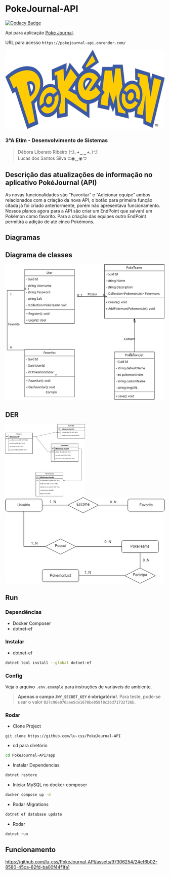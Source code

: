 # PokeJournal-API

[![Codacy Badge](https://app.codacy.com/project/badge/Grade/8e16eaa996374115900d7f0bb5ce40c3)](https://app.codacy.com/gh/lu-css/PokeJournal-API/dashboard?utm_source=gh&utm_medium=referral&utm_content=&utm_campaign=Badge_grade)

Api para aplicação [Poke Journal](https://github.com/lu-css/Pokejournal/).

URL para acesso `https://pokejournal-api.onrender.com/`

<div align="center">
<img src="img/Pokemon.png" height="250px">
</div>

### 3°A Etim - Desenvolvimento de Sistemas
> Débora Liberato Ribeiro (づ｡◕‿‿◕｡)づ<br>
> Lucas dos Santos Silva ⊂◉‿◉つ

## Descrição das atualizações de informação no aplicativo PokéJournal (API)

As novas funcionalidades são “Favoritar” e “Adicionar equipe” ambos relacionados com a criação da nova API, o botão para primeira função citada já foi criado anteriormente, porém não apresentava funcionamento. Nossos planos agora para a API são criar um EndPoint que salvará um Pokémon como favorito. Para a criação das equipes outro EndPoint  permitirá a adição de até cinco Pokémons.

## Diagramas

## Diagrama de classes

<img src="img/classDiagram.jpg" alt="class diagram" />

## DER

<img src="img/api-der.png" alt="der" width="50%" />

<img src="img/der-certo.jpg" alt="der" />

## Run

### Dependências

  - Docker Composer
  - dotnet-ef

### Instalar

  - dotnet-ef

```sh
dotnet tool install --global dotnet-ef
```

### Config

Veja o arquivo `.env.example` para instruções de variáveis de ambiente.

> **Apenas o campo `JWY_SECRET_KEY` é obrigatório!**. Para teste, pode-se usar o valor `027c96e076aee5de1678be058f8c26d71732f26b`.

### Rodar

  - Clone Project
```
git clone https://github.com/lu-css/PokeJournal-API
```

  - cd para diretório

```sh
cd PokeJournal-API/app
```

  - Instalar Dependencias

```sh
dotnet restore
```

  - Iniciar MySQL no docker-composer

```sh
docker compose up -d
```

  - Rodar Migrations

```sh
dotnet ef database update
```

  - Rodar
```sh
dotnet run
```
## Funcionamento

https://github.com/lu-css/PokeJournal-API/assets/97306254/24ef6b02-8580-45ca-82fd-ba00f44f1fa1
